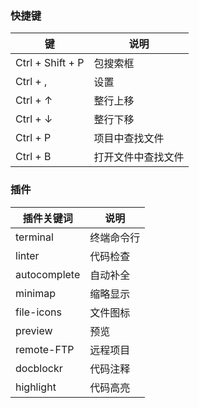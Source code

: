 ### 快捷键
键               | 说明
---------------- | ----------
Ctrl + Shift + P | 包搜索框
Ctrl + ,         | 设置
Ctrl + ↑         | 整行上移
Ctrl + ↓         | 整行下移
Ctrl + P         | 项目中查找文件
Ctrl + B         | 打开文件中查找文件

### 插件
插件关键词        | 说明
---------------- | --------
terminal         | 终端命令行
linter           | 代码检查
autocomplete     | 自动补全
minimap          | 缩略显示
file-icons       | 文件图标
preview          | 预览
remote-FTP       | 远程项目
docblockr        | 代码注释
highlight        | 代码高亮
